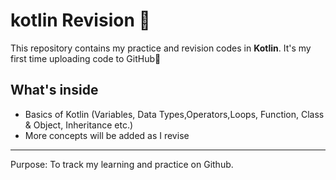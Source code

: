 # kotlin Revision 🚀
This repository contains my practice and revision codes in **Kotlin**.
It's my first time uploading code to GitHub🎉

##  What's inside
- Basics of Kotlin (Variables, Data Types,Operators,Loops, Function, Class & Object, Inheritance etc.)
- More concepts will be added as I revise

----
Purpose: To track my learning and practice on Github.
